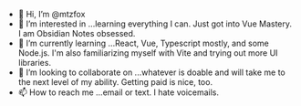 - 👋 Hi, I’m @mtzfox
- 👀 I’m interested in ...learning everything I can. Just got into Vue Mastery. I am Obsidian Notes obsessed.
- 🌱 I’m currently learning ...React, Vue, Typescript mostly, and some Node.js. I'm also familiarizing myself with Vite and trying out more UI libraries.
- 💞️ I’m looking to collaborate on ...whatever is doable and will take me to the next level of my ability. Getting paid is nice, too.
- 📫 How to reach me ...email or text. I hate voicemails.

<!---
mtzfox/mtzfox is a ✨ special ✨ repository because its `README.md` (this file) appears on your GitHub profile.
You can click the Preview link to take a look at your changes.
--->
